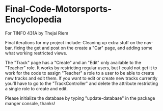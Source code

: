 
# Final-Code-Motorsports-Encyclopedia
For TINFO 431A by Thejai Riem

Final iterations for my project include: Cleaning up extra stuff on the nav-bar, fixing the get and post on the create a "Car" page, and adding some what working restricted views.

The "Track" page has a "Create" and an "Edit" only available to the "Teacher" role. It works by restricting regular users, but I could not get it to work for the code to assign "Teacher" a role to a user to be able to create new tracks and edit them. If you want to edit or create new tracks currently you'll have to go to the "TrackController" and delete the attribute restricting a single role to create and edit.

Please initialize the database by typing "update-database" in the package manger console, thanks!
